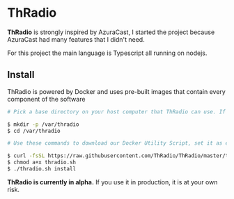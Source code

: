 # ThRadio

**ThRadio** is strongly inspired by AzuraCast, I started the project because AzuraCast had many features that I didn't need.

For this project the main language is Typescript all running on nodejs.

## Install

ThRadio is powered by Docker and uses pre-built images that contain every component of the software

```bash
# Pick a base directory on your host computer that ThRadio can use. If you're on Linux, you can follow the steps below to use the recommended directory:

$ mkdir -p /var/thradio
$ cd /var/thradio

# Use these commands to download our Docker Utility Script, set it as executable and then run the Docker installation process:

$ curl -fsSL https://raw.githubusercontent.com/ThRadio/ThRadio/master/thradio.sh > thradio.sh
$ chmod a+x thradio.sh
$ ./thradio.sh install
```

**ThRadio is currently in alpha.** If you use it in production, it is at your own risk.

<!-- ## Dev Setup

```bash
# install dependencies
$ yarn install

# serve with hot reload at localhost:3000
$ yarn dev

# build for production and launch server
$ yarn build
$ yarn start

# generate static project
$ yarn generate
``` -->
